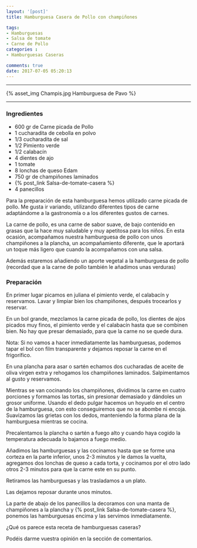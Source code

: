 ```yaml
---
layout: '[post]'
title: Hamburguesa Casera de Pollo con champiñones

tags:
- Hamburguesas
- Salsa de tomate
- Carne de Pollo
categories :
- Hamburguesas Caseras

comments: true
date: 2017-07-05 05:20:13
---
```

---
{% asset_img Champis.jpg Hamburguesa de Pavo %}


---

### Ingredientes

- 600 gr de Carne picada de Pollo
- 1 cucharadita de cebolla en polvo
- 1/3 cucharadita de sal
- 1/2 Pimiento verde
- 1/2 calabacín
- 4 dientes de ajo
- 1 tomate
- 8 lonchas de queso Edam
- 750 gr de champiñones laminados
- {% post_link Salsa-de-tomate-casera %}
- 4 panecillos

Para la preparación de esta hamburguesa hemos utilizado carne picada de pollo. Me gusta ir variando, utilizando diferentes tipos de carne adaptándome a la gastronomía o a los diferentes gustos de carnes.

La carne de pollo, es una carne de sabor suave, de bajo contenido en grasas que la hace muy saludable y muy apetitosa para los niños.
En esta ocasión, acompañamos nuestra hamburguesa de pollo con unos champiñones a la plancha, un acompañamiento diferente, que le aportará un toque más ligero que cuando la acompañamos con una salsa.

Además estaremos añadiendo un aporte vegetal a la hamburguesa de pollo (recordad que a la carne de pollo también le añadimos unas verduras)


### Preparación

En primer lugar picamos en juliana el pimiento verde, el calabacín y reservamos. Lavar y limpiar bien los champiñones, después trocearlos y reservar.

En un bol grande, mezclamos la carne picada de pollo, los dientes de ajos picados muy finos, el pimiento verde y el calabacín hasta que se combinen bien. No
hay que presar demasiado, para que la carne no se quede dura.

Nota: Si no vamos a hacer inmediatamente las hamburguesas, podemos tapar el bol con film transparente y dejamos reposar la carne en el frigorífico.

En una plancha para asar o sartén echamos dos cucharadas de aceite de oliva virgen extra y rehogamos los champiñones laminados. Salpimentamos al gusto y reservamos.

Mientras se van cocinando los champiñones, dividimos la carne en cuatro porciones y formamos las tortas, sin presionar demasiado y dándoles un grosor uniforme. Usando el dedo pulgar hacemos un hoyuelo en el centro de la hamburguesa, con esto conseguiremos que no se abombe ni encoja.
Suavizamos las grietas con los dedos, manteniendo la forma plana de la hamburguesa mientras se cocina.

Precalentamos la plancha o sartén a fuego alto y cuando haya cogido la temperatura adecuada lo bajamos a fuego medio.

Añadimos las hamburguesas y las cocinamos hasta que se forme una corteza en la parte inferior, unos 2-3 minutos y le damos la vuelta, agregamos dos lonchas de queso a cada torta, y cocinamos por el otro lado otros 2-3 minutos para que la carne este en su punto.

Retiramos las hamburguesas y las trasladamos a un plato.

Las dejamos reposar durante unos minutos.

La parte de abajo de los panecillos la decoramos con una manta de champiñones a la plancha y {% post_link Salsa-de-tomate-casera %}, ponemos las hamburguesas encima y las servimos inmediatamente.


¿Qué os parece esta receta de hamburguesas caseras?

Podéis darme vuestra opinión en la sección de comentarios.
